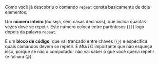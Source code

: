 Como você já descobriu o comando `repeat` consta basicamente de dois elementos:

Um **número inteiro** (ou seja, sem casas decimais), que indica quantas vezes deve se repetir. Este número coloca entre parênteses (`()`) logo depois da palavra `repeat`.

E um **bloco de código**, que vai trancado entre chaves (`{}`) e especifica quais comandos devem se repetir. É _MUITO_ importante que não esqueça isso, porque se não o computador não vai saber o que você queria repetir (e falhará :pensive:).